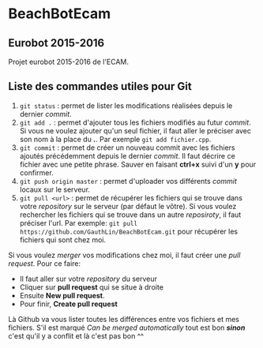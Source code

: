 # BeachBotEcam
## Eurobot 2015-2016
Projet eurobot 2015-2016 de l'ECAM.

## Liste des commandes utiles pour Git
1. `git status` : permet de lister les modifications réalisées depuis le dernier *commit*.
2. `git add .` : permet d'ajouter tous les fichiers modifiés au futur *commit*. Si vous ne voulez ajouter qu'un seul fichier, il faut aller le préciser avec son nom à la place du **.**. Par exemple `git add fichier.cpp`.
3. `git commit` : permet de créer un nouveau commit avec les fichiers ajoutés précédemment depuis le dernier *commit*. Il faut décrire ce fichier avec une petite phrase. Sauver en faisant **ctrl+x** suivi d'un **y** pour confirmer.
4. `git push origin master` : permet d'uploader vos différents *commit* locaux sur le serveur.
5. `git pull <url>` : permet de récupérer les fichiers qui se trouve dans votre *repository* sur le serveur (par défaut le vôtre). Si vous voulez rechercher les fichiers qui se trouve dans un autre *reposiroty*, il faut préciser l'url. Par exemple: `git pull https://github.com/GauthLin/BeachBotEcam.git` pour récupérer les fichiers qui sont chez moi.


Si vous voulez *merger* vos modifications chez moi, il faut créer une *pull request*. Pour ce faire:

* Il faut aller sur votre *repository* du serveur
* Cliquer sur **pull request** qui se situe à droite
* Ensuite **New pull request**. 
* Pour finir, **Create pull request**

Là Github va vous lister toutes les différences entre vos fichiers et mes fichiers. S'il est marqué *Can be merged automatically* tout est bon ***sinon*** c'est qu'il y a conflit et là c'est pas bon ^^